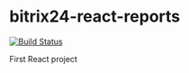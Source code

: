 # bitrix24-react-reports

[![Build Status](https://travis-ci.org/SainDev/bitrix24-react-reports.svg?branch=master)](https://travis-ci.org/SainDev/bitrix24-react-reports)

First React project
